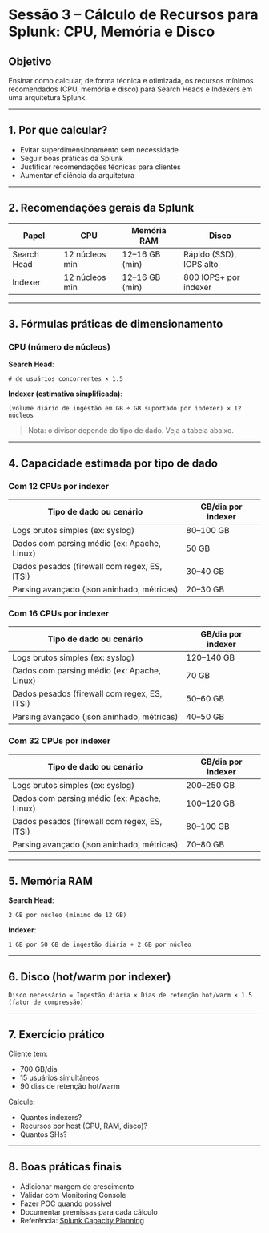 
# Sessão 3 – Cálculo de Recursos para Splunk: CPU, Memória e Disco

## Objetivo
Ensinar como calcular, de forma técnica e otimizada, os recursos mínimos recomendados (CPU, memória e disco) para Search Heads e Indexers em uma arquitetura Splunk.

---

## 1. Por que calcular?

- Evitar superdimensionamento sem necessidade  
- Seguir boas práticas da Splunk  
- Justificar recomendações técnicas para clientes  
- Aumentar eficiência da arquitetura

---

## 2. Recomendações gerais da Splunk

| Papel        | CPU              | Memória RAM       | Disco                   |
|--------------|------------------|-------------------|--------------------------|
| Search Head  | 12 núcleos min   | 12–16 GB (min)    | Rápido (SSD), IOPS alto |
| Indexer      | 12 núcleos min   | 12–16 GB (min)    | 800 IOPS+ por indexer   |

---

## 3. Fórmulas práticas de dimensionamento

### CPU (número de núcleos)

**Search Head**:
```
# de usuários concorrentes × 1.5
```

**Indexer (estimativa simplificada)**:
```
(volume diário de ingestão em GB ÷ GB suportado por indexer) × 12 núcleos
```

> Nota: o divisor depende do tipo de dado. Veja a tabela abaixo.

---

## 4. Capacidade estimada por tipo de dado

### Com 12 CPUs por indexer

| Tipo de dado ou cenário                       | GB/dia por indexer |
|----------------------------------------------|--------------------|
| Logs brutos simples (ex: syslog)              | 80–100 GB          |
| Dados com parsing médio (ex: Apache, Linux)   | 50 GB              |
| Dados pesados (firewall com regex, ES, ITSI)  | 30–40 GB           |
| Parsing avançado (json aninhado, métricas)    | 20–30 GB           |

### Com 16 CPUs por indexer

| Tipo de dado ou cenário                       | GB/dia por indexer |
|----------------------------------------------|--------------------|
| Logs brutos simples (ex: syslog)              | 120–140 GB         |
| Dados com parsing médio (ex: Apache, Linux)   | 70 GB              |
| Dados pesados (firewall com regex, ES, ITSI)  | 50–60 GB           |
| Parsing avançado (json aninhado, métricas)    | 40–50 GB           |

### Com 32 CPUs por indexer

| Tipo de dado ou cenário                       | GB/dia por indexer |
|----------------------------------------------|--------------------|
| Logs brutos simples (ex: syslog)              | 200–250 GB         |
| Dados com parsing médio (ex: Apache, Linux)   | 100–120 GB         |
| Dados pesados (firewall com regex, ES, ITSI)  | 80–100 GB          |
| Parsing avançado (json aninhado, métricas)    | 70–80 GB           |

---

## 5. Memória RAM

**Search Head**:
```
2 GB por núcleo (mínimo de 12 GB)
```

**Indexer**:
```
1 GB por 50 GB de ingestão diária + 2 GB por núcleo
```

---

## 6. Disco (hot/warm por indexer)

```
Disco necessário = Ingestão diária × Dias de retenção hot/warm × 1.5 (fator de compressão)
```

---

## 7. Exercício prático

Cliente tem:
- 700 GB/dia
- 15 usuários simultâneos
- 90 dias de retenção hot/warm

Calcule:
- Quantos indexers?
- Recursos por host (CPU, RAM, disco)?
- Quantos SHs?

---

## 8. Boas práticas finais

- Adicionar margem de crescimento
- Validar com Monitoring Console
- Fazer POC quando possível
- Documentar premissas para cada cálculo
- Referência: [Splunk Capacity Planning](https://docs.splunk.com/Documentation/Splunk/latest/Capacity/Referencehardware)
